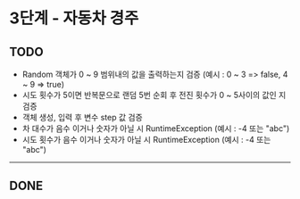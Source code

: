 # 3단계 - 자동차 경주

## TODO
- Random 객체가 0 ~ 9 범위내의 값을 출력하는지 검증 (예시 : 0 ~ 3 => false, 4 ~ 9 => true)
- 시도 횟수가 5이면 반복문으로 랜덤 5번 순회 후 전진 횟수가 0 ~ 5사이의 값인 지 검증
- 객체 생성, 입력 후 변수 step 값 검증
- 차 대수가 음수 이거나 숫자가 아닐 시 RuntimeException (예시 : -4 또는 "abc")
- 시도 횟수가 음수 이거나 숫자가 아닐 시 RuntimeException (예시 : -4 또는 "abc")

---

## DONE